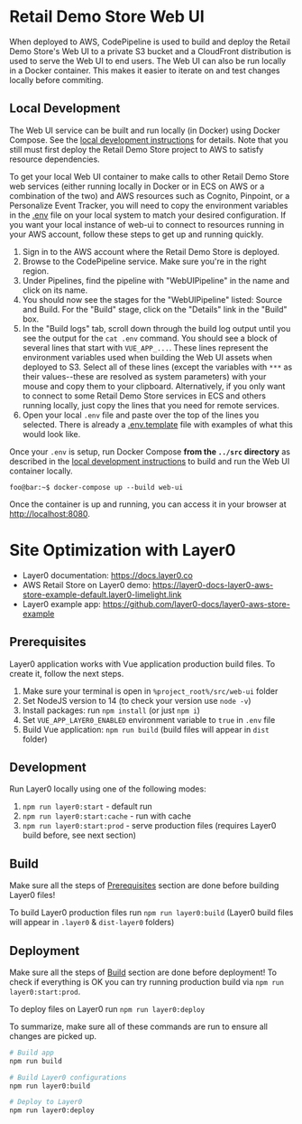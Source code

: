 # Retail Demo Store Web UI

When deployed to AWS, CodePipeline is used to build and deploy the Retail Demo Store's Web UI to a private S3 bucket and a CloudFront distribution is used to serve the Web UI to end users. The Web UI can also be run locally in a Docker container. This makes it easier to iterate on and test changes locally before commiting.

## Local Development

The Web UI service can be built and run locally (in Docker) using Docker Compose. See the [local development instructions](../) for details. Note that you still must first deploy the Retail Demo Store project to AWS to satisfy resource dependencies.

To get your local Web UI container to make calls to other Retail Demo Store web services (either running locally in Docker or in ECS on AWS or a combination of the two) and AWS resources such as Cognito, Pinpoint, or a Personalize Event Tracker, you will need to copy the environment variables in the [.env](./env) file on your local system to match your desired configuration. If you want your local instance of web-ui to connect to resources running in your AWS account, follow these steps to get up and running quickly.

1. Sign in to the AWS account where the Retail Demo Store is deployed.
2. Browse to the CodePipeline service. Make sure you're in the right region.
3. Under Pipelines, find the pipeline with "WebUIPipeline" in the name and click on its name.
4. You should now see the stages for the "WebUIPipeline" listed: Source and Build. For the "Build" stage, click on the "Details" link in the "Build" box.
5. In the "Build logs" tab, scroll down through the build log output until you see the output for the `cat .env` command. You should see a block of several lines that start with `VUE_APP_...`. These lines represent the environment variables used when building the Web UI assets when deployed to S3. Select all of these lines (except the variables with `***` as their values--these are resolved as system parameters) with your mouse and copy them to your clipboard. Alternatively, if you only want to connect to some Retail Demo Store services in ECS and others running locally, just copy the lines that you need for remote services.
6. Open your local `.env` file and paste over the top of the lines you selected. There is already a [.env.template](.env.template) file with examples of what this would look like.

Once your `.env` is setup, run Docker Compose **from the `../src` directory** as described in the [local development instructions](../) to build and run the Web UI container locally.

```console
foo@bar:~$ docker-compose up --build web-ui
```

Once the container is up and running, you can access it in your browser at [http://localhost:8080](http://localhost:8080).

# Site Optimization with Layer0

- Layer0 documentation: https://docs.layer0.co
- AWS Retail Store on Layer0 demo: https://layer0-docs-layer0-aws-store-example-default.layer0-limelight.link
- Layer0 example app: https://github.com/layer0-docs/layer0-aws-store-example

## Prerequisites

Layer0 application works with Vue application production build files.
To create it, follow the next steps.

1. Make sure your terminal is open in `%project_root%/src/web-ui` folder
2. Set NodeJS version to 14 (to check your version use `node -v`)
3. Install packages: run `npm install` (or just `npm i`)
4. Set `VUE_APP_LAYER0_ENABLED` environment variable to `true` in `.env` file
5. Build Vue application: `npm run build` (build files will appear in `dist` folder)

## Development

Run Layer0 locally using one of the following modes:

1. `npm run layer0:start` - default run
2. `npm run layer0:start:cache` - run with cache
3. `npm run layer0:start:prod` - serve production files (requires Layer0 build before, see next section)

## Build

Make sure all the steps of [Prerequisites](#Prerequisites) section are done before building Layer0 files!

To build Layer0 production files run `npm run layer0:build` (Layer0 build files will appear in `.layer0` & `dist-layer0` folders)

## Deployment

Make sure all the steps of [Build](#Build) section are done before deployment!
To check if everything is OK you can try running production build via `npm run layer0:start:prod`.

To deploy files on Layer0 run `npm run layer0:deploy`

To summarize, make sure all of these commands are run to ensure all changes are picked up.

```bash
# Build app
npm run build

# Build Layer0 configurations
npm run layer0:build

# Deploy to Layer0
npm run layer0:deploy
```
